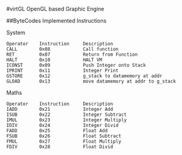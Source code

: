 #virtGL 
OpenGL based Graphic Engine

##ByteCodes
Implemented Instructions

System

    Operator    Instruction     Description
    CALL        0x08            Call function
    RET         0x07            Return from Function
    HALT        0x10            HALT VM
    ICONST      0x09            Push Integer onto Stack
    IPRINT      0x11            Integer Print
    GSTORE      0x12            g_stack to datamemory at addr
    GLOAD       0x13            move datamemory at addr to g_stack


Maths

    Operator    Instruction     Description
    IADD        0x21            Integer Add
    ISUB        0x22            Integer Subtract
    IMUL        0x23            Integer Multiply
    IDIV        0x24            Integer Divid
    FADD        0x25            Float Add
    FSUB        0x26            Float Subtract
    FMUL        0x27            Float Multiply
    FDIV        0x28            Float Divid